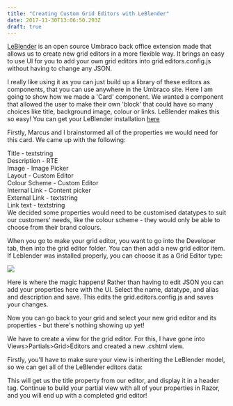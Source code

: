 ```yaml
---
title: "Creating Custom Grid Editors with LeBlender"
date: 2017-11-30T13:06:50.293Z
draft: true
---
```


[LeBlender](https://our.umbraco.org/projects/backoffice-extensions/leblender/) is an open source Umbraco back office extension made that allows us to create new grid editors in a more flexible way. It brings an easy to use UI for you to add your own grid editors into grid.editors.config.js without having to change any JSON.

I really like using it as you can just build up a library of these editors as components, that you can use anywhere in the Umbraco site. Here I am going to show how we made a 'Card' component. We wanted a component that allowed the user to make their own 'block' that could have so many choices like title, background image, colour or links. LeBlender makes this so easy\! You can get your LeBlender installation [here](https://our.umbraco.org/projects/backoffice-extensions/leblender/)

Firstly, Marcus and I brainstormed all of the properties we would need for this card. We came up with the following:

Title - textstring  
Description - RTE  
Image - Image Picker  
Layout - Custom Editor  
Colour Scheme - Custom Editor  
Internal Link - Content picker  
External Link - textstring  
Link text - textstring  
We decided some properties would need to be customised datatypes to suit our customers' needs, like the colour scheme - they would only be able to choose from their brand colours.

When you go to make your grid editor, you want to go into the Developer tab, then into the grid editor folder. You can then add a new grid editor item. If Leblender was installed properly, you can choose it as a Grid Editor type:

![](https://images.prismic.io/spacebetweenweb/7300289918a3ad448f96051fdc646e7c9762146c.png?auto=compress,format)

Here is where the magic happens\! Rather than having to edit JSON you can add your properties here with the UI. Select the name, datatype, and alias and description and save. This edits the grid.editors.config.js and saves your changes.

Now you can go back to your grid and select your new grid editor and its properties - but there's nothing showing up yet\!

We have to create a view for the grid editor. For this, I have gone into Views\>Partials\>Grid\>Editors and created a new .cshtml view.

Firstly, you'll have to make sure your view is inheriting the LeBlender model, so we can get all of the LeBlender editors data:

This will get us the title property from our editor, and display it in a header tag. Continue to build your partial view with all of your properties in Razor, and you will end up with a completed grid editor\!


